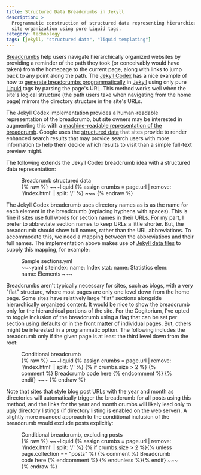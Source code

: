 ```yaml
---
title: Structured Data Breadcrumbs in Jekyll
description: >
  Programmatic construction of structured data representing hierarchical
  site organization using pure Liquid tags.
category: technology
tags: [jekyll, "structured data", "liquid templating"]
---
```


[Breadcrumbs](https://en.wikipedia.org/wiki/Breadcrumb_navigation)
help users navigate hierarchically organized websites by providing a
reminder of the path they took (or conceivably would have taken) from the
homepage to the current page, along with links to jump back to any point
along the path. The [Jekyll Codex](https://jekyllcodex.org/) has a nice
example of how to
[generate breadcrumbs programmatically](https://jekyllcodex.org/without-plugin/breadcrumbs)
in [Jekyll](https://jekyllrb.com/) using only pure
[Liquid](https://shopify.github.io/liquid/) tags by parsing the page's URL.
This method works well when the site's logical structure (the path users
take when navigating from the home page) mirrors the directory structure in
the site's URLs.

The Jekyll Codex implementation provides a human-readable representation of
the breadcrumb, but site owners may be interested in augmenting this with a
[machine-readable representation of the breadcrumb](https://developers.google.com/search/docs/data-types/breadcrumb).
Google uses the
[structured data](https://developers.google.com/search/docs/guides/intro-structured-data)
that sites provide to render enhanced search results that may provide search
users with more information to help them decide which results to visit than
a simple full-text preview might.

The following extends the Jekyll Codex breadcrumb idea with a structured
data representation:

<figure class="wide" markdown="1"><figcaption>Breadcrumb structured data</figcaption>
{% raw %}
~~~liquid
{% assign crumbs = page.url | remove: '/index.html' | split: '/' %}
<script type="application/ld+json">
{ "@context": "https://schema.org", "@type": "BreadcrumbList",
  "itemListElement": [{
    "@type": "ListItem", "position": 1,
    "name": "{{ site.title | default: "Home" }}",
    "item": "{{ site.url }}"
{% for crumb in crumbs offset: 1 %}
  },{
    "@type": "ListItem", "position": {{ forloop.index | plus: 1 }},
    "name": "{% if forloop.last %}{{ page.title }}{% else %}{{ site.data.sections[crumb].name | default: crumb | capitalize }}{% endif %}",
    "item": "{{ site.url }}{% assign crumb_limit = forloop.index %}{% for crumb in crumbs offset: 1 limit: crumb_limit %}/{{ crumb }}{% endfor %}"
{% endfor %}
  }]
}
</script>
~~~
{% endraw %}
</figure>

The Jekyll Codex breadcrumb uses directory names as is as the name for each
element in the breadcrumb (replacing hyphens with spaces). This is fine if
sites use full words for section names in their URLs. For my part, I prefer
to abbreviate section names to keep URLs a little shorter. But, the
breadcrumb should show full names, rather than the URL abbreviations. To
accommodate this, we need a mapping between the abbreviations and their full
names. The implementation above makes use of
[Jekyll data files](https://jekyllrb.com/docs/datafiles/) to supply this
mapping, for example:

<figure markdown="1"><figcaption>Sample sections.yml</figcaption>
~~~yaml
siteindex:
  name: Index
stat:
  name: Statistics
elem:
  name: Elements
~~~
</figure>

Breadcrumbs aren't typically necessary for sites, such as blogs, with a very
"flat" structure, where most pages are only one level down from the home
page.  Some sites have relatively large "flat" sections alongside
hierarchically organized content. It would be nice to show the breadcrumb
only for the hierarchical portions of the site. For the Cogitorium, I've
opted to toggle inclusion of the breadcrumb using a flag that can be set per
section using
[defaults](https://jekyllrb.com/docs/configuration/front-matter-defaults/)
or in the [front matter](https://jekyllrb.com/docs/front-matter/)
of individual pages. But, others might be interested in a programmatic
option. The following includes the breadcrumb only if the given page is at
least the third level down from the root:

<figure markdown="1"><figcaption>Conditional breadcrumb</figcaption>
{% raw %}
~~~liquid
{% assign crumbs = page.url | remove: '/index.html' | split: '/' %}
{% if crumbs.size > 2 %}
  {% comment %} Breadcrumb code here {% endcomment %}
{% endif}
~~~
{% endraw %}
</figure>

Note that sites that style blog post URLs with the year and month as
directories will automatically trigger the breadcrumb for all posts using
this method, and the links for the year and month crumbs will likely lead
only to ugly directory listings (if directory listing is enabled on the web
server). A slightly more nuanced approach to the conditional inclusion of
the breadcrumb would exclude posts explicitly:

<figure class="wide" markdown="1"><figcaption>Conditional breadcrumb, excluding posts</figcaption>
{% raw %}
~~~liquid
{% assign crumbs = page.url | remove: '/index.html' | split: '/' %}
{% if crumbs.size > 2 %}{% unless page.collection == "posts" %}
  {% comment %} Breadcrumb code here {% endcomment %}
{% endunless %}{% endif}
~~~
{% endraw %}
</figure>
